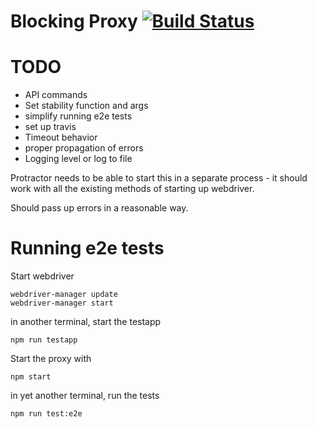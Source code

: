 # Blocking Proxy [![Build Status](https://circleci.com/gh/angular/blocking-proxy.svg?style=shield)](https://circleci.com/gh/angular/blocking-proxy)

# TODO

 - API commands
  - Set stability function and args
 - simplify running e2e tests 
 - set up travis
 - Timeout behavior
 - proper propagation of errors
 - Logging level or log to file

Protractor needs to be able to start this in a separate process - it should
work with all the existing methods of starting up webdriver.

Should pass up errors in a reasonable way.

# Running e2e tests

Start webdriver

    webdriver-manager update
    webdriver-manager start

in another terminal, start the testapp

    npm run testapp 

Start the proxy with 
  
    npm start

in yet another terminal, run the tests

    npm run test:e2e
